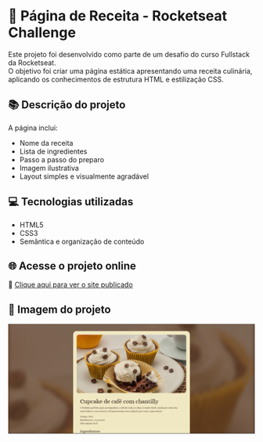 # 🍲 Página de Receita - Rocketseat Challenge

Este projeto foi desenvolvido como parte de um desafio do curso Fullstack da Rocketseat.  
O objetivo foi criar uma página estática apresentando uma receita culinária, aplicando os conhecimentos de estrutura HTML e estilização CSS.

## 📚 Descrição do projeto

A página inclui:

- Nome da receita
- Lista de ingredientes
- Passo a passo do preparo
- Imagem ilustrativa
- Layout simples e visualmente agradável

## 💻 Tecnologias utilizadas

- HTML5  
- CSS3  
- Semântica e organização de conteúdo  

## 🌐 Acesse o projeto online

🔗 [Clique aqui para ver o site publicado](https://kauasilvandrade.github.io/RevenuePage)

## 📸 Imagem do projeto

<img src="assets/images/fotoSite.png">